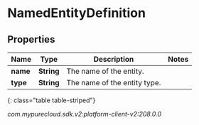 # NamedEntityDefinition


## Properties

| Name | Type | Description | Notes |
| ------------ | ------------- | ------------- | ------------- |
| **name** | **String** | The name of the entity. |  |
| **type** | **String** | The name of the entity type. |  |
{: class="table table-striped"}




_com.mypurecloud.sdk.v2:platform-client-v2:208.0.0_
